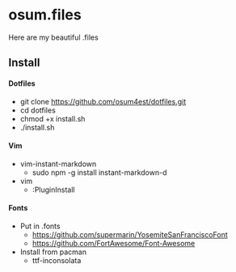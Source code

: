# osum.files
Here are my beautiful .files

## Install
#### Dotfiles
* git clone https://github.com/osum4est/dotfiles.git
* cd dotfiles
* chmod +x install.sh
* ./install.sh

#### Vim
* vim-instant-markdown
	* sudo npm -g install instant-markdown-d
* vim
	* :PluginInstall

#### Fonts
* Put in .fonts
	* https://github.com/supermarin/YosemiteSanFranciscoFont
	* https://github.com/FortAwesome/Font-Awesome
* Install from pacman
	* ttf-inconsolata
